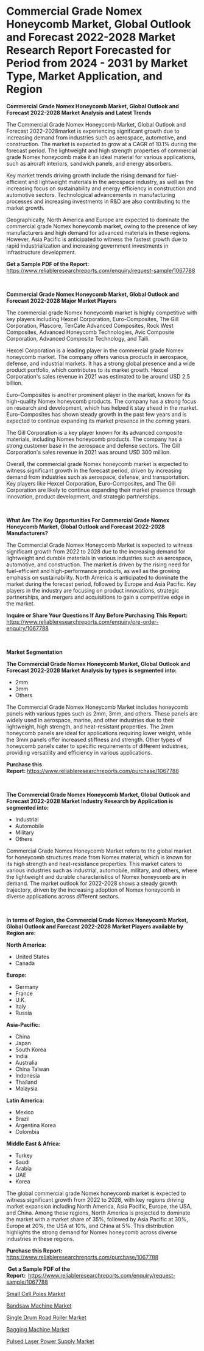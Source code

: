 <p><h1>Commercial Grade Nomex Honeycomb Market, Global Outlook and Forecast 2022-2028 Market Research Report Forecasted for Period from 2024 -  2031 by Market Type, Market Application, and Region</h1></p><p><strong>Commercial Grade Nomex Honeycomb Market, Global Outlook and Forecast 2022-2028 Market Analysis and Latest Trends</strong></p>
<p><p>The Commercial Grade Nomex Honeycomb Market, Global Outlook and Forecast 2022-2028market is experiencing significant growth due to increasing demand from industries such as aerospace, automotive, and construction. The market is expected to grow at a CAGR of 10.1% during the forecast period. The lightweight and high strength properties of commercial grade Nomex honeycomb make it an ideal material for various applications, such as aircraft interiors, sandwich panels, and energy absorbers.</p><p>Key market trends driving growth include the rising demand for fuel-efficient and lightweight materials in the aerospace industry, as well as the increasing focus on sustainability and energy efficiency in construction and automotive sectors. Technological advancements in manufacturing processes and increasing investments in R&D are also contributing to the market growth.</p><p>Geographically, North America and Europe are expected to dominate the commercial grade Nomex honeycomb market, owing to the presence of key manufacturers and high demand for advanced materials in these regions. However, Asia Pacific is anticipated to witness the fastest growth due to rapid industrialization and increasing government investments in infrastructure development.</p></p>
<p><strong>Get a Sample PDF of the Report:&nbsp;</strong> <a href="https://www.reliableresearchreports.com/enquiry/request-sample/1067788">https://www.reliableresearchreports.com/enquiry/request-sample/1067788</a></p>
<p>&nbsp;</p>
<p><strong>Commercial Grade Nomex Honeycomb Market, Global Outlook and Forecast 2022-2028 Major Market Players</strong></p>
<p><p>The commercial grade Nomex honeycomb market is highly competitive with key players including Hexcel Corporation, Euro-Composites, The Gill Corporation, Plascore, TenCate Advanced Composites, Rock West Composites, Advanced Honeycomb Technologies, Avic Composite Corporation, Advanced Composite Technology, and Taili.</p><p>Hexcel Corporation is a leading player in the commercial grade Nomex honeycomb market. The company offers various products in aerospace, defense, and industrial markets. It has a strong global presence and a wide product portfolio, which contributes to its market growth. Hexcel Corporation's sales revenue in 2021 was estimated to be around USD 2.5 billion.</p><p>Euro-Composites is another prominent player in the market, known for its high-quality Nomex honeycomb products. The company has a strong focus on research and development, which has helped it stay ahead in the market. Euro-Composites has shown steady growth in the past few years and is expected to continue expanding its market presence in the coming years.</p><p>The Gill Corporation is a key player known for its advanced composite materials, including Nomex honeycomb products. The company has a strong customer base in the aerospace and defense sectors. The Gill Corporation's sales revenue in 2021 was around USD 300 million.</p><p>Overall, the commercial grade Nomex honeycomb market is expected to witness significant growth in the forecast period, driven by increasing demand from industries such as aerospace, defense, and transportation. Key players like Hexcel Corporation, Euro-Composites, and The Gill Corporation are likely to continue expanding their market presence through innovation, product development, and strategic partnerships.</p></p>
<p>&nbsp;</p>
<p><strong>What Are The Key Opportunities For Commercial Grade Nomex Honeycomb Market, Global Outlook and Forecast 2022-2028 Manufacturers?</strong></p>
<p><p>The Commercial Grade Nomex Honeycomb Market is expected to witness significant growth from 2022 to 2028 due to the increasing demand for lightweight and durable materials in various industries such as aerospace, automotive, and construction. The market is driven by the rising need for fuel-efficient and high-performance products, as well as the growing emphasis on sustainability. North America is anticipated to dominate the market during the forecast period, followed by Europe and Asia Pacific. Key players in the industry are focusing on product innovations, strategic partnerships, and mergers and acquisitions to gain a competitive edge in the market.</p></p>
<p><strong>Inquire or Share Your Questions If Any Before Purchasing This Report:</strong> <a href="https://www.reliableresearchreports.com/enquiry/pre-order-enquiry/1067788">https://www.reliableresearchreports.com/enquiry/pre-order-enquiry/1067788</a></p>
<p>&nbsp;</p>
<p><strong>Market Segmentation</strong></p>
<p><strong>The Commercial Grade Nomex Honeycomb Market, Global Outlook and Forecast 2022-2028 Market Analysis by types is segmented into:</strong></p>
<p><ul><li>2mm</li><li>3mm</li><li>Others</li></ul></p>
<p><p>The Commercial Grade Nomex Honeycomb Market includes honeycomb panels with various types such as 2mm, 3mm, and others. These panels are widely used in aerospace, marine, and other industries due to their lightweight, high strength, and heat-resistant properties. The 2mm honeycomb panels are ideal for applications requiring lower weight, while the 3mm panels offer increased stiffness and strength. Other types of honeycomb panels cater to specific requirements of different industries, providing versatility and efficiency in various applications.</p></p>
<p><strong>Purchase this Report:&nbsp;</strong><a href="https://www.reliableresearchreports.com/purchase/1067788">https://www.reliableresearchreports.com/purchase/1067788</a></p>
<p>&nbsp;</p>
<p><strong>The Commercial Grade Nomex Honeycomb Market, Global Outlook and Forecast 2022-2028 Market Industry Research by Application is segmented into:</strong></p>
<p><ul><li>Industrial</li><li>Automobile</li><li>Military</li><li>Others</li></ul></p>
<p><p>Commercial Grade Nomex Honeycomb Market refers to the global market for honeycomb structures made from Nomex material, which is known for its high strength and heat-resistance properties. This market caters to various industries such as industrial, automobile, military, and others, where the lightweight and durable characteristics of Nomex honeycomb are in demand. The market outlook for 2022-2028 shows a steady growth trajectory, driven by the increasing adoption of Nomex honeycomb in diverse applications across different sectors.</p></p>
<p>&nbsp;</p>
<p><strong>In terms of Region, the Commercial Grade Nomex Honeycomb Market, Global Outlook and Forecast 2022-2028 Market Players available by Region are:</strong></p>
<p>
    <p> <strong> North America: </strong>
        <ul>
            <li>United States</li>
            <li>Canada</li>
        </ul>
        </p> 
    <p> <strong> Europe: </strong>
        <ul>
            <li>Germany</li>
            <li>France</li>
            <li>U.K.</li>
            <li>Italy</li>
            <li>Russia</li>
        </ul>
        </p> 
    <p> <strong> Asia-Pacific: </strong>
        <ul>
            <li>China</li>
            <li>Japan</li>
            <li>South Korea</li>
            <li>India</li>
            <li>Australia</li>
            <li>China Taiwan</li>
            <li>Indonesia</li>
            <li>Thailand</li>
            <li>Malaysia</li>
        </ul>
        </p> 
    <p> <strong> Latin America: </strong>
        <ul>
            <li>Mexico</li>
            <li>Brazil</li>
            <li>Argentina Korea</li>
            <li>Colombia</li>
        </ul>
        </p> 
    <p> <strong> Middle East & Africa: </strong>
        <ul>
            <li>Turkey</li>
            <li>Saudi</li>
            <li>Arabia</li>
            <li>UAE</li>
            <li>Korea</li>
        </ul>
    </p>
    </p>
<p><p>The global commercial grade Nomex honeycomb market is expected to witness significant growth from 2022 to 2028, with key regions driving market expansion including North America, Asia Pacific, Europe, the USA, and China. Among these regions, North America is projected to dominate the market with a market share of 35%, followed by Asia Pacific at 30%, Europe at 20%, the USA at 10%, and China at 5%. This distribution highlights the strong demand for Nomex honeycomb across diverse industries in these regions.</p></p>
<p><strong>Purchase this Report: </strong><a href="https://www.reliableresearchreports.com/purchase/1067788">https://www.reliableresearchreports.com/purchase/1067788</a></p>
<p>&nbsp;<strong>Get a Sample PDF of the Report:&nbsp;&nbsp;</strong><a href="https://www.reliableresearchreports.com/enquiry/request-sample/1067788">https://www.reliableresearchreports.com/enquiry/request-sample/1067788</a></p>
<p><strong></strong></p>
<p><p><a href="https://medium.com/@emiliomartelli542/small-cell-poles-market-trends-forecast-and-competitive-analysis-to-2031-0fb66e06e554">Small Cell Poles Market</a></p><p><a href="https://medium.com/@kanew14036/bandsaw-machine-market-share-evolution-and-market-growth-trends-2024-2031-3ab765621bc0">Bandsaw Machine Market</a></p><p><a href="https://medium.com/@emiliomartelli542/analyzing-single-drum-road-roller-market-global-industry-perspective-and-forecast-2024-to-2031-02fef7b32d4d">Single Drum Road Roller Market</a></p><p><a href="https://medium.com/@kanew14036/bagging-machine-market-size-market-outlook-and-market-forecast-2024-to-2031-6d5ab74fd825">Bagging Machine Market</a></p><p><a href="https://medium.com/@darrensipes2023/pulsed-laser-power-supply-market-size-reveals-the-best-marketing-channels-in-global-industry-9704e1d2287a">Pulsed Laser Power Supply Market</a></p></p>